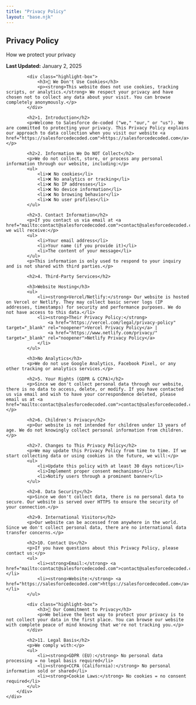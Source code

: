 ```yaml
---
title: "Privacy Policy"
layout: "base.njk"
---
```


<section class="hero">
    <div class="container">
        <h1>Privacy Policy</h1>
        <p>How we protect your privacy</p>
    </div>
</section>

<div class="container">
    <div class="page-content">
        <div class="content-section">
            <p><strong>Last Updated:</strong> January 2, 2025</p>

            <div class="highlight-box">
                <h3>🍪 We Don't Use Cookies</h3>
                <p><strong>This website does not use cookies, tracking scripts, or analytics.</strong> We respect your privacy and have chosen not to collect any data about your visit. You can browse completely anonymously.</p>
            </div>

            <h2>1. Introduction</h2>
            <p>Welcome to Salesforce de-coded ("we," "our," or "us"). We are committed to protecting your privacy. This Privacy Policy explains our approach to data collection when you visit our website <a href="https://salesforcedecoded.com">https://salesforcedecoded.com</a>.</p>

            <h2>2. Information We Do NOT Collect</h2>
            <p>We do not collect, store, or process any personal information through our website, including:</p>
            <ul>
                <li>❌ No cookies</li>
                <li>❌ No analytics or tracking</li>
                <li>❌ No IP addresses</li>
                <li>❌ No device information</li>
                <li>❌ No browsing behavior</li>
                <li>❌ No user profiles</li>
            </ul>

            <h2>3. Contact Information</h2>
            <p>If you contact us via email at <a href="mailto:contact@salesforcedecoded.com">contact@salesforcedecoded.com</a>, we will receive:</p>
            <ul>
                <li>Your email address</li>
                <li>Your name (if you provide it)</li>
                <li>The content of your message</li>
            </ul>
            <p>This information is only used to respond to your inquiry and is not shared with third parties.</p>

            <h2>4. Third-Party Services</h2>
            
            <h3>Website Hosting</h3>
            <ul>
                <li><strong>Vercel/Netlify:</strong> Our website is hosted on Vercel or Netlify. They may collect basic server logs (IP addresses, timestamps) for security and performance purposes. We do not have access to this data.</li>
                <li><strong>Their Privacy Policy:</strong> 
                    <a href="https://vercel.com/legal/privacy-policy" target="_blank" rel="noopener">Vercel Privacy Policy</a> | 
                    <a href="https://www.netlify.com/privacy/" target="_blank" rel="noopener">Netlify Privacy Policy</a>
                </li>
            </ul>

            <h3>No Analytics</h3>
            <p>We do not use Google Analytics, Facebook Pixel, or any other tracking or analytics services.</p>

            <h2>5. Your Rights (GDPR & CCPA)</h2>
            <p>Since we don't collect personal data through our website, there is no data to access, delete, or modify. If you have contacted us via email and wish to have your correspondence deleted, please email us at <a href="mailto:contact@salesforcedecoded.com">contact@salesforcedecoded.com</a>.</p>

            <h2>6. Children's Privacy</h2>
            <p>Our website is not intended for children under 13 years of age. We do not knowingly collect personal information from children.</p>

            <h2>7. Changes to This Privacy Policy</h2>
            <p>We may update this Privacy Policy from time to time. If we start collecting data or using cookies in the future, we will:</p>
            <ul>
                <li>Update this policy with at least 30 days notice</li>
                <li>Implement proper consent mechanisms</li>
                <li>Notify users through a prominent banner</li>
            </ul>

            <h2>8. Data Security</h2>
            <p>Since we don't collect data, there is no personal data to secure. Our website is served over HTTPS to ensure the security of your connection.</p>

            <h2>9. International Visitors</h2>
            <p>Our website can be accessed from anywhere in the world. Since we don't collect personal data, there are no international data transfer concerns.</p>

            <h2>10. Contact Us</h2>
            <p>If you have questions about this Privacy Policy, please contact us:</p>
            <ul>
                <li><strong>Email:</strong> <a href="mailto:contact@salesforcedecoded.com">contact@salesforcedecoded.com</a></li>
                <li><strong>Website:</strong> <a href="https://salesforcedecoded.com">https://salesforcedecoded.com</a></li>
            </ul>

            <div class="highlight-box">
                <h3>💚 Our Commitment to Privacy</h3>
                <p>We believe the best way to protect your privacy is to not collect your data in the first place. You can browse our website with complete peace of mind knowing that we're not tracking you.</p>
            </div>

            <h2>11. Legal Basis</h2>
            <p>We comply with:</p>
            <ul>
                <li><strong>GDPR (EU):</strong> No personal data processing = no legal basis required</li>
                <li><strong>CCPA (California):</strong> No personal information sold or shared</li>
                <li><strong>Cookie Laws:</strong> No cookies = no consent required</li>
            </ul>
        </div>
    </div>
</div>